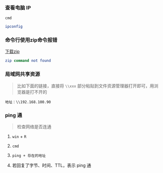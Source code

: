### 查看电脑 IP

`cmd`

```elm
ipconfig
```



### 命令行使用zip命令报错

[下载zip](https://www.jianshu.com/p/0d495f2aef39)

```elm
zip command not found
```



### 局域网共享资源

> 比如下面的链接，直接将 `\\xxx` 部分粘贴到文件资源管理器打开即可，用浏览器是打不开的

```
地址：\\192.168.100.90
```



### ping 通

> 检查网络是否连通

1. `win` + `R`

2. `cmd`

3. ```
   ping + 存在的地址
   ```

4. 若回复了字节、时间、TTL，表示 ping 通

